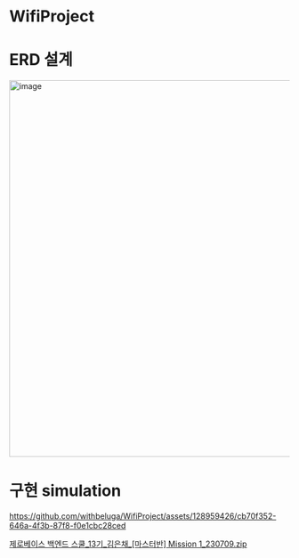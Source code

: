# WifiProject

# ERD 설계
<img width="677" alt="image" src="https://github.com/withbeluga/WifiProject/assets/128959426/5066bfa7-ca62-48a5-81ec-7659bb5f8ec7">

# 구현 simulation
https://github.com/withbeluga/WifiProject/assets/128959426/cb70f352-646a-4f3b-87f8-f0e1cbc28ced

[제로베이스 백엔드 스쿨_13기_김은채_[마스터반] Mission 1_230709.zip](https://github.com/withbeluga/WifiProject/files/11992241/_13._._.Mission.1_230709.zip)
